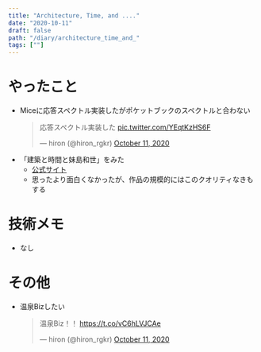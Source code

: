 ```yaml
---
title: "Architecture, Time, and ...."
date: "2020-10-11"
draft: false
path: "/diary/architecture_time_and_"
tags: [""]
---
```


# やったこと

- Miceに応答スペクトル実装したがポケットブックのスペクトルと合わない
  <blockquote class="twitter-tweet"><p lang="ja" dir="ltr">応答スペクトル実装した <a href="https://t.co/YEqtKzHS6F">pic.twitter.com/YEqtKzHS6F</a></p>&mdash; hiron (@hiron_rgkr) <a href="https://twitter.com/hiron_rgkr/status/1315124618697428992?ref_src=twsrc%5Etfw">October 11, 2020</a></blockquote> <script async src="https://platform.twitter.com/widgets.js" charset="utf-8"></script>
- 「建築と時間と妹島和世」をみた
  - [公式サイト](https://kazuyosejima-movie.com/)
  - 思ったより面白くなかったが、作品の規模的にはこのクオリティなきもする
 
# 技術メモ

- なし

# その他

- 温泉Bizしたい
  <blockquote class="twitter-tweet"><p lang="ja" dir="ltr">温泉Biz！！ <a href="https://t.co/vC6hLVJCAe">https://t.co/vC6hLVJCAe</a></p>&mdash; hiron (@hiron_rgkr) <a href="https://twitter.com/hiron_rgkr/status/1315293887519367174?ref_src=twsrc%5Etfw">October 11, 2020</a></blockquote> <script async src="https://platform.twitter.com/widgets.js" charset="utf-8"></script>
